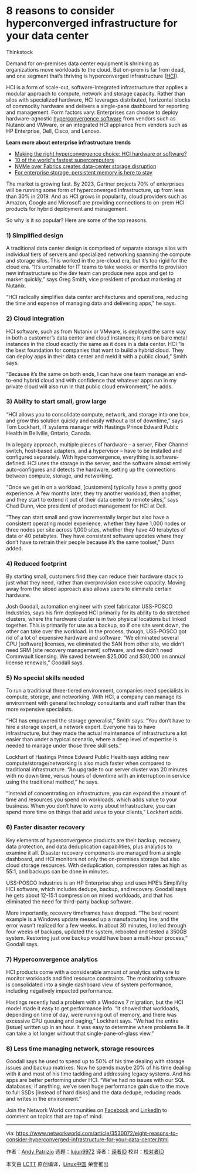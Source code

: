 [#]: collector: (lujun9972)
[#]: translator: ( )
[#]: reviewer: ( )
[#]: publisher: ( )
[#]: url: ( )
[#]: subject: (8 reasons to consider hyperconverged infrastructure for your data center)
[#]: via: (https://www.networkworld.com/article/3530072/eight-reasons-to-consider-hyperconverged-infrastructure-for-your-data-center.html)
[#]: author: (Andy Patrizio https://www.networkworld.com/author/Andy-Patrizio/)

8 reasons to consider hyperconverged infrastructure for your data center
======

Thinkstock

Demand for on-premises data center equipment is shrinking as organizations move workloads to the cloud. But on-prem is far from dead, and one segment that’s thriving is hyperconverged infrastructure ([HCI][1]).

HCI is a form of scale-out, software-integrated infrastructure that applies a modular approach to compute, network and storage capacity. Rather than silos with specialized hardware, HCI leverages distributed, horizontal blocks of commodity hardware and delivers a single-pane dashboard for reporting and management. Form factors vary: Enterprises can choose to deploy hardware-agnostic [hyperconvergence software][2] from vendors such as Nutanix and VMware, or an integrated HCI appliance from vendors such as HP Enterprise, Dell, Cisco, and Lenovo.

**Learn more about enterprise infrastructure trends**

  * [Making the right hyperconvergence choice: HCI hardware or software?][3]
  * [10 of the world's fastest supercomputers][4]
  * [NVMe over Fabrics creates data-center storage disruption][5]
  * [For enterprise storage, persistent memory is here to stay][6]



The market is growing fast. By 2023, Gartner projects 70% of enterprises will be running some form of hyperconverged infrastructure, up from less than 30% in 2019. And as HCI grows in popularity, cloud providers such as Amazon, Google and Microsoft are providing connections to on-prem HCI products for hybrid deployment and management.

So why is it so popular? Here are some of the top reasons.

### 1) Simplified design

A traditional data center design is comprised of separate storage silos with individual tiers of servers and specialized networking spanning the compute and storage silos. This worked in the pre-cloud era, but it’s too rigid for the cloud era. “It’s untenable for IT teams to take weeks or months to provision new infrastructure so the dev team can produce new apps and get to market quickly,” says Greg Smith, vice president of product marketing at Nutanix.

“HCI radically simplifies data center architectures and operations, reducing the time and expense of managing data and delivering apps,” he says.

### 2) Cloud integration

HCI software, such as from Nutanix or VMware, is deployed the same way in both a customer’s data center and cloud instances; it runs on bare metal instances in the cloud exactly the same as it does in a data center. HCI “is the best foundation for companies that want to build a hybrid cloud. They can deploy apps in their data center and meld it with a public cloud,” Smith says.

[][7]

“Because it’s the same on both ends, I can have one team manage an end-to-end hybrid cloud and with confidence that whatever apps run in my private cloud will also run in that public cloud environment,” he adds.

### 3) Ability to start small, grow large

“HCI allows you to consolidate compute, network, and storage into one box, and grow this solution quickly and easily without a lot of downtime,” says Tom Lockhart, IT systems manager with Hastings Prince Edward Public Health in Bellville, Ontario, Canada.

In a legacy approach, multiple pieces of hardware – a server, Fiber Channel switch, host-based adapters, and a hypervisor – have to be installed and configured separately. With hyperconvergence, everything is software-defined. HCI uses the storage in the server, and the software almost entirely auto-configures and detects the hardware, setting up the connections between compute, storage, and networking.

“Once we get in on a workload, [customers] typically have a pretty good experience. A few months later, they try another workload, then another, and they start to extend it out of their data center to remote sites,” says Chad Dunn, vice president of product management for HCI at Dell.

“They can start small and grow incrementally larger but also have a consistent operating model experience, whether they have 1,000 nodes or three nodes per site across 1,000 sites, whether they have 40 terabytes of data or 40 petabytes. They have consistent software updates where they don’t have to retrain their people because it’s the same toolset,” Dunn added.

### 4) Reduced footprint

By starting small, customers find they can reduce their hardware stack to just what they need, rather than overprovision excessive capacity. Moving away from the siloed approach also allows users to eliminate certain hardware.

Josh Goodall, automation engineer with steel fabricator USS-POSCO Industries, says his firm deployed HCI primarily for its ability to do stretched clusters, where the hardware cluster is in two physical locations but linked together. This is primarily for use as a backup, so if one site went down, the other can take over the workload. In the process, though, USS-POSCO got rid of a lot of expensive hardware and software. “We eliminated several CPU [software] licenses, we eliminated the SAN from other site, we didn’t need SRM [site recovery management] software, and we didn’t need Commvault licensing. We saved between $25,000 and $30,000 on annual license renewals,” Goodall says.

### 5) No special skills needed

To run a traditional three-tiered environment, companies need specialists in compute, storage, and networking. With HCI, a company can manage its environment with general technology consultants and staff rather than the more expensive specialists.

“HCI has empowered the storage generalist,” Smith says. “You don’t have to hire a storage expert, a network expert. Everyone has to have infrastructure, but they made the actual maintenance of infrastructure a lot easier than under a typical scenario, where a deep level of expertise is needed to manage under those three skill sets.”

Lockhart of Hastings Prince Edward Public Health says adding new compute/storage/networking is also much faster when compared to traditional infrastructure. “An upgrade to our server cluster was 20 minutes with no down time, versus hours of downtime with an interruption in service using the traditional method,” he says.

“Instead of concentrating on infrastructure, you can expand the amount of time and resources you spend on workloads, which adds value to your business. When you don’t have to worry about infrastructure, you can spend more time on things that add value to your clients,” Lockhart adds.

### 6) Faster disaster recovery

Key elements of hyperconvergence products are their backup, recovery, data protection, and data deduplication capabilities, plus analytics to examine it all. Disaster recovery components are managed from a single dashboard, and HCI monitors not only the on-premises storage but also cloud storage resources. With deduplication, compression rates as high as 55:1, and backups can be done in minutes.

USS-POSCO Industries is an HP Enterprise shop and uses HPE’s SimpliVity HCI software, which includes dedupe, backup, and recovery. Goodall says he gets about 12-15:1 compression on mixed workloads, and that has eliminated the need for third-party backup software.

More importantly, recovery timeframes have dropped. “The best recent example is a Windows update messed up a manufacturing line, and the error wasn’t realized for a few weeks. In about 30 minutes, I rolled through four weeks of backups, updated the system, rebooted and tested a 350GB system. Restoring just one backup would have been a multi-hour process,” Goodall says.

### 7) Hyperconvergence analytics

HCI products come with a considerable amount of analytics software to monitor workloads and find resource constraints. The monitoring software is consolidated into a single dashboard view of system performance, including negatively impacted performance.

Hastings recently had a problem with a Windows 7 migration, but the HCI model made it easy to get performance info. “It showed that workloads, depending on time of day, were running out of memory, and there was excessive CPU queuing and paging,” Lockhart says. “We had the entire [issue] written up in an hour. It was easy to determine where problems lie. It can take a lot longer without that single-pane-of-glass view.”

### 8) Less time managing network, storage resources

Goodall says he used to spend up to 50% of his time dealing with storage issues and backup matrixes. Now he spends maybe 20% of his time dealing with it and most of his time tackling and addressing legacy systems. And his apps are better performing under HCI. “We’ve had no issues with our SQL databases; if anything, we’ve seen huge performance gain due to the move to full SSDs [instead of hard disks] and the data dedupe, reducing reads and writes in the environment.”

Join the Network World communities on [Facebook][8] and [LinkedIn][9] to comment on topics that are top of mind.

--------------------------------------------------------------------------------

via: https://www.networkworld.com/article/3530072/eight-reasons-to-consider-hyperconverged-infrastructure-for-your-data-center.html

作者：[Andy Patrizio][a]
选题：[lujun9972][b]
译者：[译者ID](https://github.com/译者ID)
校对：[校对者ID](https://github.com/校对者ID)

本文由 [LCTT](https://github.com/LCTT/TranslateProject) 原创编译，[Linux中国](https://linux.cn/) 荣誉推出

[a]: https://www.networkworld.com/author/Andy-Patrizio/
[b]: https://github.com/lujun9972
[1]: https://www.networkworld.com/article/3207567/what-is-hyperconvergence.html?nsdr=true
[2]: https://www.networkworld.com/article/3318683/making-the-right-hyperconvergence-choice-hci-hardware-or-software.html
[3]: https://www.networkworld.com/article/3318683/making-the-right-hyperconvergence-choice-hci-hardware-or-software
[4]: https://www.networkworld.com/article/3236875/embargo-10-of-the-worlds-fastest-supercomputers.html#slide1
[5]: https://www.networkworld.com/article/3394296/nvme-over-fabrics-creates-data-center-storage-disruption.html
[6]: https://www.networkworld.com/article/3398988/for-enterprise-storage-persistent-memory-is-here-to-stay.html
[7]: https://www.networkworld.com/article/3440100/take-the-intelligent-route-with-consumption-based-storage.html?utm_source=IDG&utm_medium=promotions&utm_campaign=HPE21620&utm_content=sidebar ( Take the Intelligent Route with Consumption-Based Storage)
[8]: https://www.facebook.com/NetworkWorld/
[9]: https://www.linkedin.com/company/network-world

